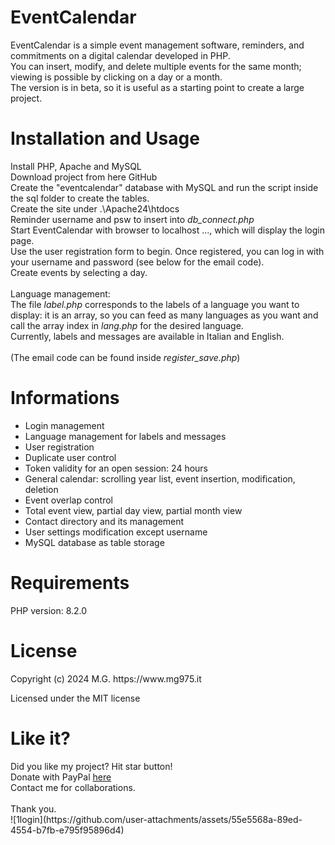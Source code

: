 <h1>EventCalendar</h1>
EventCalendar is a simple event management software, reminders, and commitments on a digital calendar developed in PHP.</br>
You can insert, modify, and delete multiple events for the same month; viewing is possible by clicking on a day or a month.</br>
The version is in beta, so it is useful as a starting point to create a large project.</br>

<h1>Installation and Usage</h1>
Install PHP, Apache and MySQL<br/>
Download project from here GitHub<br/>
Create the "eventcalendar" database with MySQL and run the script inside the sql folder to create the tables.<br/>
Create the site under .\Apache24\htdocs</br>
Reminder username and psw to insert into <i>db_connect.php</i> </br>
Start EventCalendar with browser to localhost ..., which will display the login page.</br>
Use the user registration form to begin. Once registered, you can log in with your username and password (see below for the email code).</br>
Create events by selecting a day.</br></br>
Language management:</br>
The file <i>label.php</i> corresponds to the labels of a language you want to display: it is an array, so you can feed as many languages as you want and call the array index in <i>lang.php</i> for the desired language.</br>
Currently, labels and messages are available in Italian and English.</br></br>
(The email code can be found inside <i>register_save.php</i>)</br>

<h1>Informations</h1>
<ul> 
    <li>Login management</li> 
    <li>Language management for labels and messages</li> 
    <li>User registration</li> 
    <li>Duplicate user control</li> 
    <li>Token validity for an open session: 24 hours</li> 
    <li>General calendar: scrolling year list, event insertion, modification, deletion</li> 
    <li>Event overlap control</li> 
    <li>Total event view, partial day view, partial month view</li> 
    <li>Contact directory and its management</li> 
    <li>User settings modification except username</li> 
    <li>MySQL database as table storage</li> 
</ul>

<h1>Requirements</h1>
PHP version: 8.2.0</br>

<h1>License</h1>
Copyright (c) 2024 M.G. https://www.mg975.it

Licensed under the MIT license

<h1>Like it?</h1>
Did you like my project? Hit star button!<br/>
Donate with PayPal <a href="https://www.paypal.com/donate/?business=WY533CP7VDC24&no_recurring=1&item_name=I+will+dedicate+more+time+and+resources+to+improving+and+maintaining+this+work.&currency_code=EUR" target="_balnk">here</a><br/>
Contact me for collaborations.<br/><br/>
Thank you.<br/>
![1login](https://github.com/user-attachments/assets/55e5568a-89ed-4554-b7fb-e795f95896d4)
